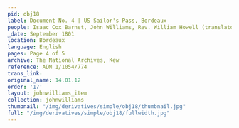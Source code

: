 ```yaml
---
pid: obj18
label: Document No. 4 | US Sailor's Pass, Bordeaux
people: Isaac Cox Barnet, John Williams, Rev. William Howell (translator)
_date: September 1801
location: Bordeaux
language: English
pages: Page 4 of 5
archive: The National Archives, Kew
reference: ADM 1/1054/774
trans_link:
original_name: 14.01.12
order: '17'
layout: johnwilliams_item
collection: johnwilliams
thumbnail: "/img/derivatives/simple/obj18/thumbnail.jpg"
full: "/img/derivatives/simple/obj18/fullwidth.jpg"
---
```

